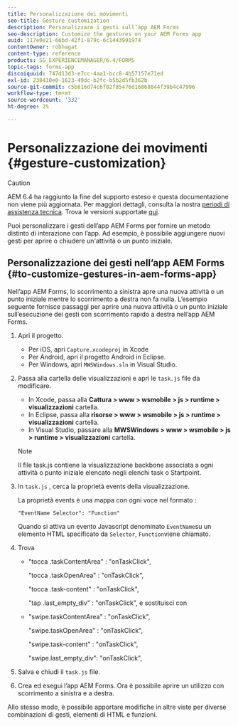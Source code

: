 ```yaml
---
title: Personalizzazione dei movimenti
seo-title: Gesture customization
description: Personalizzare i gesti sull’app AEM Forms
seo-description: Customize the gestures on your AEM Forms app
uuid: 117e0e21-66bd-42f1-879c-6c1443991974
contentOwner: robhagat
content-type: reference
products: SG_EXPERIENCEMANAGER/6.4/FORMS
topic-tags: forms-app
discoiquuid: 747d13d3-e7cc-4aa1-bcc8-4b57157e71ed
exl-id: 238410e0-1623-49dc-b2fc-b5b2d5fb362b
source-git-commit: c5b816d74c6f02f85476d16868844f39b4c47996
workflow-type: tm+mt
source-wordcount: '332'
ht-degree: 2%

---
```


# Personalizzazione dei movimenti {#gesture-customization}

>[!CAUTION]
>
>AEM 6.4 ha raggiunto la fine del supporto esteso e questa documentazione non viene più aggiornata. Per maggiori dettagli, consulta la nostra [periodi di assistenza tecnica](https://helpx.adobe.com/it/support/programs/eol-matrix.html). Trova le versioni supportate [qui](https://experienceleague.adobe.com/docs/).

Puoi personalizzare i gesti dell’app AEM Forms per fornire un metodo distinto di interazione con l’app. Ad esempio, è possibile aggiungere nuovi gesti per aprire o chiudere un&#39;attività o un punto iniziale.

## Personalizzazione dei gesti nell’app AEM Forms {#to-customize-gestures-in-aem-forms-app}

Nell’app AEM Forms, lo scorrimento a sinistra apre una nuova attività o un punto iniziale mentre lo scorrimento a destra non fa nulla. L’esempio seguente fornisce passaggi per aprire una nuova attività o un punto iniziale sull’esecuzione dei gesti con scorrimento rapido a destra nell’app AEM Forms.

1. Apri il progetto.

   * Per iOS, apri `Capture.xcodeproj` in Xcode
   * Per Android, apri il progetto Android in Eclipse.
   * Per Windows, apri `MWSWindows.sln` in Visual Studio.

1. Passa alla cartella delle visualizzazioni e apri le `task.js` file da modificare.

   * In Xcode, passa alla **Cattura > www > wsmobile > js > runtime > visualizzazioni** cartella.
   * In Eclipse, passa alla **risorse > www > wsmobile > js > runtime > visualizzazioni** cartella.
   * In Visual Studio, passare alla **MWSWindows > www > wsmobile > js > runtime > visualizzazioni** cartella.

   >[!NOTE]
   >
   >Il file task.js contiene la visualizzazione backbone associata a ogni attività o punto iniziale elencato negli elenchi task o Startpoint.

1. In `task.js` , cerca la proprietà events della visualizzazione.

   La proprietà events è una mappa con ogni voce nel formato :

   `"EventName Selector": "Function"`

   Quando si attiva un evento Javascript denominato `EventName`su un elemento HTML specificato da `Selector`, `Function`viene chiamato.

1. Trova

   * &quot;tocca .taskContentArea&quot; : &quot;onTaskClick&quot;,

      &quot;tocca .taskOpenArea&quot; : &quot;onTaskClick&quot;,

      &quot;tocca .task-content&quot; : &quot;onTaskClick&quot;,

      &quot;tap .last_empty_div&quot; : &quot;onTaskClick&quot;,
   e sostituisci con

   * &quot;swipe.taskContentArea&quot; : &quot;onTaskClick&quot;,

      &quot;swipe.taskOpenArea&quot; : &quot;onTaskClick&quot;,

      &quot;swipe.task-content&quot; : &quot;onTaskClick&quot;,

      &quot;swipe.last_empty_div&quot;: &quot;onTaskClick&quot;,


1. Salva e chiudi il `task.js` file.
1. Crea ed esegui l’app AEM Forms. Ora è possibile aprire un utilizzo con scorrimento a sinistra e a destra.

Allo stesso modo, è possibile apportare modifiche in altre viste per diverse combinazioni di gesti, elementi di HTML e funzioni.
